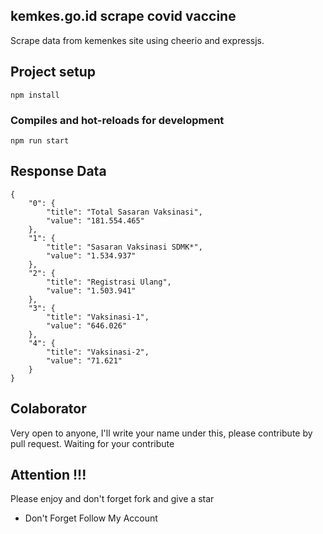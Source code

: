 ## kemkes.go.id scrape covid vaccine
Scrape data from kemenkes site using cheerio and expressjs.

## Project setup
```
npm install
```

### Compiles and hot-reloads for development
```
npm run start
```
##  Response Data
```
{
    "0": {
        "title": "Total Sasaran Vaksinasi",
        "value": "181.554.465"
    },
    "1": {
        "title": "Sasaran Vaksinasi SDMK*",
        "value": "1.534.937"
    },
    "2": {
        "title": "Registrasi Ulang",
        "value": "1.503.941"
    },
    "3": {
        "title": "Vaksinasi-1",
        "value": "646.026"
    },
    "4": {
        "title": "Vaksinasi-2",
        "value": "71.621"
    }
}
```
## Colaborator
Very open to anyone, I'll write your name under this, please contribute by pull request.
Waiting for your contribute

## Attention !!!
Please enjoy and don't forget fork and give a star
- Don't Forget Follow My Account